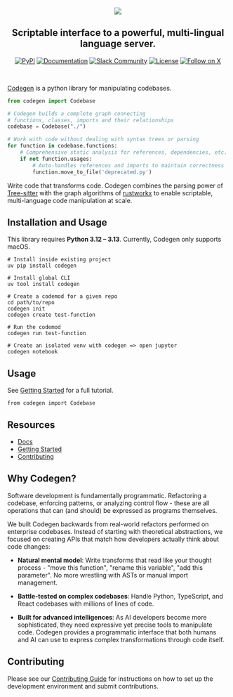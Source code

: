 <br />

<p align="center">
  <a href="https://docs.codegen.com">
    <img src="https://github.com/user-attachments/assets/fdb2cd83-9967-41c2-a93d-cddff267ac79" />
  </a>
</p>

<h2 align="center">
  Scriptable interface to a powerful, multi-lingual language server.
</h2>

<div align="center">

[![PyPI](https://img.shields.io/pypi/v/codegen?style=flat-square&color=blue)](https://pypi.org/project/codegen/)
[![Documentation](https://img.shields.io/badge/docs-docs.codegen.com-purple?style=flat-square)](https://docs.codegen.com)
[![Slack Community](https://img.shields.io/badge/slack-community-4A154B?logo=slack&style=flat-square)](https://community.codegen.com)
[![License](https://img.shields.io/badge/Code%20License-Apache%202.0-gray?&color=gray)](https://github.com/codegen-sh/codegen-sdk/tree/develop?tab=Apache-2.0-1-ov-file)
[![Follow on X](https://img.shields.io/twitter/follow/codegen?style=social)](https://x.com/codegen)

</div>

<br />

[Codegen](https://docs.codegen.com) is a python library for manipulating codebases.


```python
from codegen import Codebase

# Codegen builds a complete graph connecting
# functions, classes, imports and their relationships
codebase = Codebase("./")

# Work with code without dealing with syntax trees or parsing
for function in codebase.functions:
    # Comprehensive static analysis for references, dependencies, etc.
    if not function.usages:
        # Auto-handles references and imports to maintain correctness
        function.move_to_file('deprecated.py')
```
Write code that transforms code. Codegen combines the parsing power of [Tree-sitter](https://tree-sitter.github.io/tree-sitter/) with the graph algorithms of [rustworkx](https://github.com/Qiskit/rustworkx) to enable scriptable, multi-language code manipulation at scale.

## Installation and Usage
This library requires **Python 3.12 – 3.13**. Currently, Codegen only supports macOS.

```
# Install inside existing project
uv pip install codegen

# Install global CLI
uv tool install codegen

# Create a codemod for a given repo
cd path/to/repo
codegen init
codegen create test-function

# Run the codemod
codegen run test-function

# Create an isolated venv with codegen => open jupyter
codegen notebook
```

## Usage

See [Getting Started](https://docs.codegen.com/introduction/getting-started) for a full tutorial.

```
from codegen import Codebase
```

## Resources

- [Docs](https://docs.codegen.com)
- [Getting Started](https://docs.codegen.com/introduction/getting-started)
- [Contributing](CONTRIBUTING.md)

## Why Codegen?

Software development is fundamentally programmatic. Refactoring a codebase, enforcing patterns, or analyzing control flow - these are all operations that can (and should) be expressed as programs themselves.

We built Codegen backwards from real-world refactors performed on enterprise codebases. Instead of starting with theoretical abstractions, we focused on creating APIs that match how developers actually think about code changes:

- **Natural mental model**: Write transforms that read like your thought process - "move this function", "rename this variable", "add this parameter". No more wrestling with ASTs or manual import management.

- **Battle-tested on complex codebases**: Handle Python, TypeScript, and React codebases with millions of lines of code.

- **Built for advanced intelligences**: As AI developers become more sophisticated, they need expressive yet precise tools to manipulate code. Codegen provides a programmatic interface that both humans and AI can use to express complex transformations through code itself.

## Contributing

Please see our [Contributing Guide](CONTRIBUTING.md) for instructions on how to set up the development environment and submit contributions.
